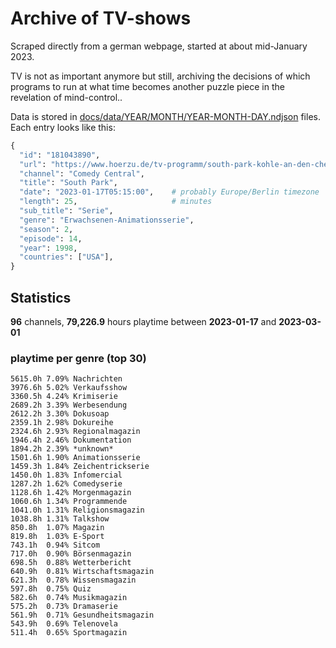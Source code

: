 # Archive of TV-shows

Scraped directly from a german webpage, started at about mid-January 2023.

TV is not as important anymore but still, archiving the decisions of which programs to run at what time
becomes another puzzle piece in the revelation of mind-control.. 

Data is stored in [docs/data/YEAR/MONTH/YEAR-MONTH-DAY.ndjson](docs/data/) files. 
Each entry looks like this:

```python
{
  "id": "181043890", 
  "url": "https://www.hoerzu.de/tv-programm/south-park-kohle-an-den-chefkoch/bid_181043890/", 
  "channel": "Comedy Central", 
  "title": "South Park", 
  "date": "2023-01-17T05:15:00",    # probably Europe/Berlin timezone 
  "length": 25,                     # minutes 
  "sub_title": "Serie", 
  "genre": "Erwachsenen-Animationsserie", 
  "season": 2, 
  "episode": 14, 
  "year": 1998, 
  "countries": ["USA"],
}
```

## Statistics

**96** channels, **79,226.9** hours playtime between **2023-01-17** and **2023-03-01**


### playtime per genre (top 30)

    5615.0h 7.09% Nachrichten
    3976.6h 5.02% Verkaufsshow
    3360.5h 4.24% Krimiserie
    2689.2h 3.39% Werbesendung
    2612.2h 3.30% Dokusoap
    2359.1h 2.98% Dokureihe
    2324.6h 2.93% Regionalmagazin
    1946.4h 2.46% Dokumentation
    1894.2h 2.39% *unknown*
    1501.6h 1.90% Animationsserie
    1459.3h 1.84% Zeichentrickserie
    1450.0h 1.83% Infomercial
    1287.2h 1.62% Comedyserie
    1128.6h 1.42% Morgenmagazin
    1060.6h 1.34% Programmende
    1041.0h 1.31% Religionsmagazin
    1038.8h 1.31% Talkshow
    850.8h  1.07% Magazin
    819.8h  1.03% E-Sport
    743.1h  0.94% Sitcom
    717.0h  0.90% Börsenmagazin
    698.5h  0.88% Wetterbericht
    640.9h  0.81% Wirtschaftsmagazin
    621.3h  0.78% Wissensmagazin
    597.8h  0.75% Quiz
    582.6h  0.74% Musikmagazin
    575.2h  0.73% Dramaserie
    561.9h  0.71% Gesundheitsmagazin
    543.9h  0.69% Telenovela
    511.4h  0.65% Sportmagazin
